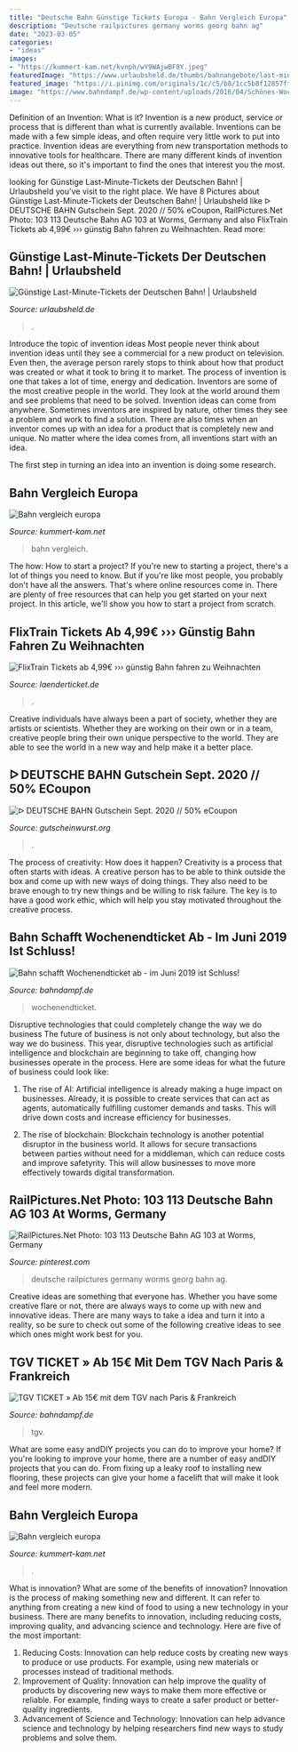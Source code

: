 ```yaml
---
title: "Deutsche Bahn Günstige Tickets Europa - Bahn Vergleich Europa"
description: "Deutsche railpictures germany worms georg bahn ag"
date: "2023-03-05"
categories:
- "ideas"
images:
- "https://kummert-kam.net/kvnph/wY9WAjwBF8Y.jpeg"
featuredImage: "https://www.urlaubsheld.de/thumbs/bahnangebote/last-minute-tickets/59f02c51dfbfa-bahn-ratgeber-3-400x300-50-50.jpg"
featured_image: "https://i.pinimg.com/originals/1c/c5/b8/1cc5b8f12857ff1c2a4f864753e9af0b.jpg"
image: "https://www.bahndampf.de/wp-content/uploads/2016/04/Schönes-Wochenende-Ticket-Deutsche-Bahn.jpg"
---
```



Definition of an Invention: What is it?
Invention is a new product, service or process that is different than what is currently available. Inventions can be made with a few simple ideas, and often require very little work to put into practice. Invention ideas are everything from new transportation methods to innovative tools for healthcare. There are many different kinds of invention ideas out there, so it's important to find the ones that interest you the most.

	

		
looking for Günstige Last-Minute-Tickets der Deutschen Bahn! | Urlaubsheld you've visit to the right place. We have 8 Pictures about Günstige Last-Minute-Tickets der Deutschen Bahn! | Urlaubsheld like ᐅ DEUTSCHE BAHN Gutschein Sept. 2020 // 50% eCoupon, RailPictures.Net Photo: 103 113 Deutsche Bahn AG 103 at Worms, Germany and also FlixTrain Tickets ab 4,99€ ››› günstig Bahn fahren zu Weihnachten. Read more:
		
    
## Günstige Last-Minute-Tickets Der Deutschen Bahn! | Urlaubsheld

<img loading=lazy src="https://www.urlaubsheld.de/thumbs/bahnangebote/last-minute-tickets/59f02c51dfbfa-bahn-ratgeber-3-400x300-50-50.jpg" onerror="this.onerror=null;this.src='https://tse4.mm.bing.net/th?id=OIP.Lvd3oL4Rkq7HFEEvjcSJkgAAAA&amp;pid=15.1';" alt="Günstige Last-Minute-Tickets der Deutschen Bahn! | Urlaubsheld">

_Source: urlaubsheld.de_

>. 

	

Introduce the topic of invention ideas
Most people never think about invention ideas until they see a commercial for a new product on television. Even then, the average person rarely stops to think about how that product was created or what it took to bring it to market. The process of invention is one that takes a lot of time, energy and dedication. Inventors are some of the most creative people in the world. They look at the world around them and see problems that need to be solved.
Invention ideas can come from anywhere. Sometimes inventors are inspired by nature, other times they see a problem and work to find a solution. There are also times when an inventor comes up with an idea for a product that is completely new and unique. No matter where the idea comes from, all inventions start with an idea.

The first step in turning an idea into an invention is doing some research.

    
## Bahn Vergleich Europa

<img loading=lazy src="https://kummert-kam.net/kvnph/3Maxl_2vUpbxzNd7uz09cgHaE5.jpg" onerror="this.onerror=null;this.src='https://tse1.mm.bing.net/th?id=OIP.rkzIQF23QZ4tcAjxteuYxAAAAA&amp;pid=15.1';" alt="Bahn vergleich europa">

_Source: kummert-kam.net_

>bahn vergleich. 

	

The how: How to start a project?
If you're new to starting a project, there's a lot of things you need to know. But if you're like most people, you probably don't have all the answers. That's where online resources come in. There are plenty of free resources that can help you get started on your next project. In this article, we'll show you how to start a project from scratch.

    
## FlixTrain Tickets Ab 4,99€ ››› Günstig Bahn Fahren Zu Weihnachten

<img loading=lazy src="https://laenderticket.de/wp-content/uploads/flixtrain-bahnhof.jpg" onerror="this.onerror=null;this.src='https://tse2.mm.bing.net/th?id=OIP.MfLoFBV6k7NP9doqlvytegHaE8&amp;pid=15.1';" alt="FlixTrain Tickets ab 4,99€ ››› günstig Bahn fahren zu Weihnachten">

_Source: laenderticket.de_

>. 

	

Creative individuals have always been a part of society, whether they are artists or scientists. Whether they are working on their own or in a team, creative people bring their own unique perspective to the world. They are able to see the world in a new way and help make it a better place.

    
## ᐅ DEUTSCHE BAHN Gutschein Sept. 2020 // 50% ECoupon

<img loading=lazy src="http://www.gutscheinwurst.org/wp-content/uploads/2013/01/deutsche-Bahn-coupon.png" onerror="this.onerror=null;this.src='https://tse4.mm.bing.net/th?id=OIP.Dm6p7KMfkKdlRPPdehmjOAHaCw&amp;pid=15.1';" alt="ᐅ DEUTSCHE BAHN Gutschein Sept. 2020 // 50% eCoupon">

_Source: gutscheinwurst.org_

>. 

	

The process of creativity: How does it happen?
Creativity is a process that often starts with ideas. A creative person has to be able to think outside the box and come up with new ways of doing things. They also need to be brave enough to try new things and be willing to risk failure. The key is to have a good work ethic, which will help you stay motivated throughout the creative process.

    
## Bahn Schafft Wochenendticket Ab - Im Juni 2019 Ist Schluss!

<img loading=lazy src="https://www.bahndampf.de/wp-content/uploads/2016/04/Schönes-Wochenende-Ticket-Deutsche-Bahn.jpg" onerror="this.onerror=null;this.src='https://tse2.mm.bing.net/th?id=OIP.5RhFpJ8q5CJrQaieg7tqAAHaEK&amp;pid=15.1';" alt="Bahn schafft Wochenendticket ab - im Juni 2019 ist Schluss!">

_Source: bahndampf.de_

>wochenendticket. 

	

Disruptive technologies that could completely change the way we do business
The future of business is not only about technology, but also the way we do business. This year, disruptive technologies such as artificial intelligence and blockchain are beginning to take off, changing how businesses operate in the process. Here are some ideas for what the future of business could look like:
1. The rise of AI: Artificial intelligence is already making a huge impact on businesses. Already, it is possible to create services that can act as agents, automatically fulfilling customer demands and tasks. This will drive down costs and increase efficiency for businesses.

2. The rise of blockchain: Blockchain technology is another potential disruptor in the business world. It allows for secure transactions between parties without need for a middleman, which can reduce costs and improve safetyrity. This will allow businesses to move more effectively towards digital transformation.


    
## RailPictures.Net Photo: 103 113 Deutsche Bahn AG 103 At Worms, Germany

<img loading=lazy src="https://i.pinimg.com/originals/1c/c5/b8/1cc5b8f12857ff1c2a4f864753e9af0b.jpg" onerror="this.onerror=null;this.src='https://tse3.mm.bing.net/th?id=OIP.O01QVbC7fh3PhfEQy6TUtAHaFB&amp;pid=15.1';" alt="RailPictures.Net Photo: 103 113 Deutsche Bahn AG 103 at Worms, Germany">

_Source: pinterest.com_

>deutsche railpictures germany worms georg bahn ag. 

	

Creative ideas are something that everyone has. Whether you have some creative flare or not, there are always ways to come up with new and innovative ideas. There are many ways to take a idea and turn it into a reality, so be sure to check out some of the following creative ideas to see which ones might work best for you.

    
## TGV TICKET » Ab 15€ Mit Dem TGV Nach Paris &amp; Frankreich

<img loading=lazy src="https://www.bahndampf.de/wp-content/uploads/2018/04/Bahn-Frankreich-TGV-1024x674.jpg" onerror="this.onerror=null;this.src='https://tse3.mm.bing.net/th?id=OIP.VxO_YNUkIyiRNMsa0GnMEAHaE3&amp;pid=15.1';" alt="TGV TICKET » Ab 15€ mit dem TGV nach Paris &amp; Frankreich">

_Source: bahndampf.de_

>tgv. 

	

What are some easy andDIY projects you can do to improve your home?
If you're looking to improve your home, there are a number of easy andDIY projects that you can do. From fixing up a leaky roof to installing new flooring, these projects can give your home a facelift that will make it look and feel more modern.

    
## Bahn Vergleich Europa

<img loading=lazy src="https://kummert-kam.net/kvnph/wY9WAjwBF8Y.jpeg" onerror="this.onerror=null;this.src='https://tse2.mm.bing.net/th?id=OIP.CPaxzVYbas20uLo1z9eg3QHaFj&amp;pid=15.1';" alt="Bahn vergleich europa">

_Source: kummert-kam.net_

>. 

	

What is innovation? What are some of the benefits of innovation?
Innovation is the process of making something new and different. It can refer to anything from creating a new kind of food to using a new technology in your business. There are many benefits to innovation, including reducing costs, improving quality, and advancing science and technology. Here are five of the most important: 
1. Reducing Costs: Innovation can help reduce costs by creating new ways to produce or use products. For example, using new materials or processes instead of traditional methods.
2. Improvement of Quality: Innovation can help improve the quality of products by discovering new ways to make them more effective or reliable. For example, finding ways to create a safer product or better-quality ingredients.
3. Advancement of Science and Technology: Innovation can help advance science and technology by helping researchers find new ways to study problems and solve them.

